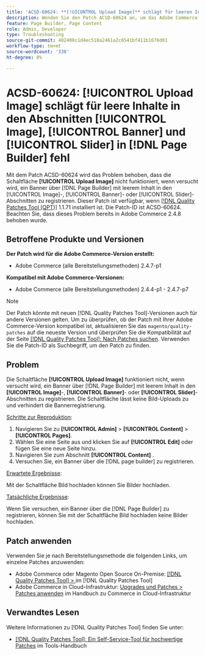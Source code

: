 ```yaml
---
title: 'ACSD-60624: **[!UICONTROL Upload Image]** schlägt für leeren Inhalt in den Abschnitten **[!UICONTROL Image]**, **[!UICONTROL Banner]** und **[!UICONTROL Slider]** in fehl [!DNL Page Builder]'
description: Wenden Sie den Patch ACSD-60624 an, um das Adobe Commerce-Problem zu beheben, bei dem die Schaltfläche **[!UICONTROL Upload Image]** nicht funktioniert, wenn Sie ein Banner mit leerem Inhalt in den [!UICONTROL Image]-, [!UICONTROL Banner]- oder [!UICONTROL Slider]-Abschnitten hinzufügen, indem Sie  [!DNL Page Builder].
feature: Page Builder, Page Content
role: Admin, Developer
type: Troubleshooting
source-git-commit: 402408c1d4ec518a2461a2c6541bf411b1676d01
workflow-type: tm+mt
source-wordcount: '338'
ht-degree: 0%

---
```



# ACSD-60624: **[!UICONTROL Upload Image]** schlägt für leere Inhalte in den Abschnitten [!UICONTROL Image], [!UICONTROL Banner] und [!UICONTROL Slider] in [!DNL Page Builder] fehl

Mit dem Patch ACSD-60624 wird das Problem behoben, dass die Schaltfläche **[!UICONTROL Upload Image]** nicht funktioniert, wenn versucht wird, ein Banner über [!DNL Page Builder] mit leerem Inhalt in den [!UICONTROL Image]-, [!UICONTROL Banner]- oder [!UICONTROL Slider]-Abschnitten zu registrieren. Dieser Patch ist verfügbar, wenn [[!DNL Quality Patches Tool (QPT)]](/help/tools/quality-patches-tool/quality-patches-tool-to-self-serve-quality-patches.md) 1.1.71 installiert ist. Die Patch-ID ist ACSD-60624. Beachten Sie, dass dieses Problem bereits in Adobe Commerce 2.4.8 behoben wurde.

## Betroffene Produkte und Versionen

**Der Patch wird für die Adobe Commerce-Version erstellt:**

* Adobe Commerce (alle Bereitstellungsmethoden) 2.4.7-p1

**Kompatibel mit Adobe Commerce-Versionen:**

* Adobe Commerce (alle Bereitstellungsmethoden) 2.4.4-p1 - 2.4.7-p7

>[!NOTE]
>
>Der Patch könnte mit neuen [!DNL Quality Patches Tool]-Versionen auch für andere Versionen gelten. Um zu überprüfen, ob der Patch mit Ihrer Adobe Commerce-Version kompatibel ist, aktualisieren Sie das `magento/quality-patches` auf die neueste Version und überprüfen Sie die Kompatibilität auf der Seite [[!DNL Quality Patches Tool]: Nach Patches suchen](https://experienceleague.adobe.com/tools/commerce-quality-patches/index.html). Verwenden Sie die Patch-ID als Suchbegriff, um den Patch zu finden.

## Problem

Die Schaltfläche **[!UICONTROL Upload Image]** funktioniert nicht, wenn versucht wird, ein Banner über [!DNL Page Builder] mit leerem Inhalt in den **[!UICONTROL Image]**-, **[!UICONTROL Banner]**- oder **[!UICONTROL Slider]**-Abschnitten zu registrieren. Die Schaltfläche lässt keine Bild-Uploads zu und verhindert die Bannerregistrierung.

<u>Schritte zur Reproduktion</u>:

1. Navigieren Sie zu **[!UICONTROL Admin]** > **[!UICONTROL Content]** > **[!UICONTROL Pages]**.
1. Wählen Sie eine Seite aus und klicken Sie auf **[!UICONTROL Edit]** oder fügen Sie eine neue Seite hinzu.
1. Navigieren Sie zum Abschnitt **[!UICONTROL Content]** .
1. Versuchen Sie, ein Banner über die [!DNL page builder] zu registrieren.

<u>Erwartete Ergebnisse</u>:

Mit der Schaltfläche Bild hochladen können Sie Bilder hochladen.

<u>Tatsächliche Ergebnisse</u>:

Wenn Sie versuchen, ein Banner über die [!DNL Page Builder] zu registrieren, können Sie mit der Schaltfläche Bild hochladen keine Bilder hochladen.

## Patch anwenden

Verwenden Sie je nach Bereitstellungsmethode die folgenden Links, um einzelne Patches anzuwenden:

* Adobe Commerce oder Magento Open Source On-Premise: [[!DNL Quality Patches Tool] > ](/help/tools/quality-patches-tool/usage.md) im [!DNL Quality Patches Tool]
* Adobe Commerce in Cloud-Infrastruktur: [Upgrades und Patches > Patches anwenden](https://experienceleague.adobe.com/docs/commerce-cloud-service/user-guide/develop/upgrade/apply-patches.html) im Handbuch zu Commerce in Cloud-Infrastruktur

## Verwandtes Lesen

Weitere Informationen zu [!DNL Quality Patches Tool] finden Sie unter:

* [[!DNL Quality Patches Tool]: Ein Self-Service-Tool für hochwertige Patches](/help/tools/quality-patches-tool/quality-patches-tool-to-self-serve-quality-patches.md) im Tools-Handbuch

